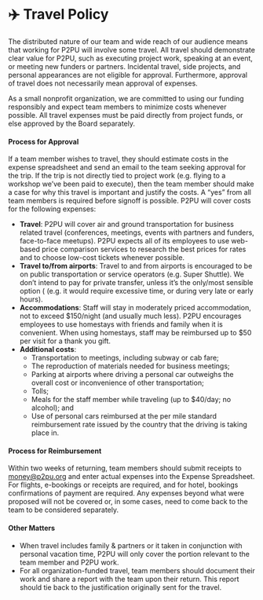 # ✈️ Travel Policy

The distributed nature of our team and wide reach of our audience means that working for P2PU will involve some travel. All travel should demonstrate clear value for P2PU, such as executing project work, speaking at an event, or meeting new funders or partners. Incidental travel, side projects, and personal appearances are not eligible for approval. Furthermore, approval of travel does not necessarily mean approval of expenses.

As a small nonprofit organization, we are committed to using our funding responsibly and expect team members to minimize costs whenever possible. All travel expenses must be paid directly from project funds, or else approved by the Board separately.

#### Process for Approval <a href="process-for-approval" id="process-for-approval"></a>

If a team member wishes to travel, they should estimate costs in the expense spreadsheet and send an email to the team seeking approval for the trip. If the trip is not directly tied to project work (e.g. flying to a workshop we’ve been paid to execute), then the team member should make a case for why this travel is important and justify the costs. A “yes” from all team members is required before signoff is possible. P2PU will cover costs for the following expenses:

* **Travel**: P2PU will cover air and ground transportation for business related travel (conferences, meetings, events with partners and funders, face-to-face meetups). P2PU expects all of its employees to use web-based price comparison services to research the best prices for rates and to choose low-cost tickets whenever possible.
* **Travel to/from airports**: Travel to and from airports is encouraged to be on public transportation or service operators (e.g. Super Shuttle). We don’t intend to pay for private transfer, unless it’s the only/most sensible option ( (e.g. it would require excessive time, or during very late or early hours).
* **Accommodations**: Staff will stay in moderately priced accommodation, not to exceed $150/night (and usually much less). P2PU encourages employees to use homestays with friends and family when it is convenient. When using homestays, staff may be reimbursed up to $50 per visit for a thank you gift.
* **Additional costs**:
  * Transportation to meetings, including subway or cab fare;
  * The reproduction of materials needed for business meetings;
  * Parking at airports where driving a personal car outweighs the overall cost or inconvenience of other transportation;
  * Tolls;
  * Meals for the staff member while traveling (up to $40/day; no alcohol); and
  * Use of personal cars reimbursed at the per mile standard reimbursement rate issued by the country that the driving is taking place in.

#### Process for Reimbursement <a href="process-for-reimbursement" id="process-for-reimbursement"></a>

Within two weeks of returning, team members should submit receipts to money@p2pu.org and enter actual expenses into the Expense Spreadsheet. For flights, e-bookings or receipts are required, and for hotel, bookings confirmations of payment are required. Any expenses beyond what were proposed will not be covered or, in some cases, need to come back to the team to be considered separately.

#### Other Matters <a href="other-matters" id="other-matters"></a>

* When travel includes family & partners or it taken in conjunction with personal vacation time, P2PU will only cover the portion relevant to the team member and P2PU work.
* For all organization-funded travel, team members should document their work and share a report with the team upon their return. This report should tie back to the justification originally sent for the travel.

##
